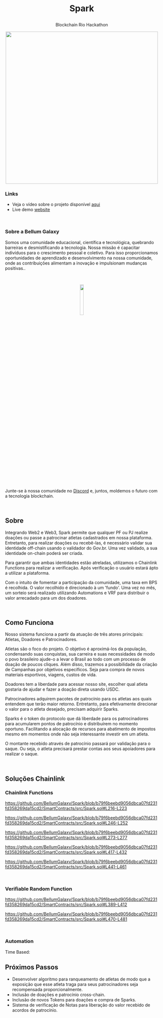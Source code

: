 # <p align="center"> Spark

</p>

<p align="center"> Blockchain Rio Hackathon
</p>

<p align="center">
  <img src="https://blogger.googleusercontent.com/img/a/AVvXsEi5AqEnj4RnB3s5ShGd3-Vo2yEY8Iy1Erv1tqaW1yM3kViW-SCATQ3CDoWFT0kYV3kGwBLbnl70XZYBjuvEwjO7E-MqoigGzKAhQrAURHYOHTLiTcpWJ47QUCBh6SpuEK3URLRJoiIufCkBbO-VTY75BnGWJduwZwN_lbVW3Vfjyd8LYifLN2bMFt4IvNw=s16000" width = 500>
</p>

### Links
- Veja o vídeo sobre o projeto disponível [aqui]()
- Live demo [website]()

</br>

### Sobre a Bellum Galaxy
Somos uma comunidade educacional, científica e tecnológica, quebrando barreiras e desmistificando a tecnologia. Nossa missão é capacitar indivíduos para o crescimento pessoal e coletivo. Para isso proporcionamos oportunidades de aprendizado e desenvolvimento na nossa comunidade, onde as contribuições alimentam a inovação e impulsionam mudanças positivas..

</br>

<p align="center">
  <img width="16%" src="https://blogger.googleusercontent.com/img/b/R29vZ2xl/AVvXsEjDzC6qHOPXlQGVwQsz9J8IyLkIzbGDPkz08C7dzO06VeKkmluZJ0ollUVgwwvjteBLIPRn0BsZxJGr8S4Tfov7s5Oc8M8nxsTHa4VxamXvW5KGhXfbnVrkL5kESHmag0URch49nz0BTjGL3GbtqMXO0ULYhJbUSQfi2hmSNinyyUVmZyw_ZWBCpdRh5_Q/s16000/Logo-BG-1-semfundo.png">
</p>
</br>

Junte-se à nossa comunidade no [Discord](https://discord.com/invite/H2UpdzbbRJ) e, juntos, moldemos o futuro com a tecnologia blockchain.

</br>

## Sobre

Integrando Web2 e Web3, Spark permite que qualquer PF ou PJ realize doações ou passe a patrocinar atletas cadastrados em nossa plataforma. Entretanto, para realizar doações ou recebê-las, é necessário validar sua identidade off-chain usando o validador do Gov.br. Uma vez validado, a sua identidade on-chain poderá ser criada.

Para garantir que ambas identidades estão atreladas, utilizamos o Chainlink Functions para realizar a verificação. Após verificação o usuário estará ápto a utilizar a plataforma.

Com o intuito de fomentar a participação da comunidade, uma taxa em BPS é recolhida. O valor recolhido é direcionado à um 'fundo'. Uma vez no mês, um sorteio será realizado utilizando Automations e VRF para distribuir o valor arrecadado para um dos doadores.

</br>

## Como Funciona

Nosso sistema funciona a partir da atuação de três atores principais: Atletas, Doadores e Patrocinadores.

Atletas são o foco do projeto. O objetivo é aproximá-los da população, condensando suas conquistas, sua carreira e suas necessidades de modo o povo brasileiro ajude-o a levar o Brasil ao todo com um processo de doação de poucos cliques. Além disso, trazemos a possibilidade da criação de Campanhas por objetivos específicos. Seja para compra de novos materiais esportivos, viagens, custos de vida.

Doadores tem a liberdade para acessar nosso site, escolher qual atleta gostaria de ajudar e fazer a doação direta usando USDC.

Patrocinadores adquirem pacotes de patrocínio para os atletas aos quais entendem que terão maior retorno. Entretanto, para efetivamente direcionar o valor para o atleta desejado, precisam adquirir Sparks.

Sparks é o token do protocolo que dá liberdade para os patrocinadores para acumularem pontos de patrocínio e distribuírem no momento oportuno. Facilitando a alocação de recursos para abatimento de impostos mesmo em momentos onde não seja interessante investir em um atleta.

O montante recebido através de patrocínio passará por validação para o saque. Ou seja, o atleta precisará prestar contas aos seus apoiadores para realizar o saque.

</br>

## Soluções Chainlink

### Chainlink Functions

https://github.com/BellumGalaxy/Spark/blob/b79f6beebd9056dbca07fd231fd358269da15cd2/SmartContracts/src/Spark.sol#L216-L223

https://github.com/BellumGalaxy/Spark/blob/b79f6beebd9056dbca07fd231fd358269da15cd2/SmartContracts/src/Spark.sol#L246-L252

https://github.com/BellumGalaxy/Spark/blob/b79f6beebd9056dbca07fd231fd358269da15cd2/SmartContracts/src/Spark.sol#L273-L277

https://github.com/BellumGalaxy/Spark/blob/b79f6beebd9056dbca07fd231fd358269da15cd2/SmartContracts/src/Spark.sol#L417-L432

https://github.com/BellumGalaxy/Spark/blob/b79f6beebd9056dbca07fd231fd358269da15cd2/SmartContracts/src/Spark.sol#L441-L461

</br>

### Verifiable Random Function

https://github.com/BellumGalaxy/Spark/blob/b79f6beebd9056dbca07fd231fd358269da15cd2/SmartContracts/src/Spark.sol#L389-L412

https://github.com/BellumGalaxy/Spark/blob/b79f6beebd9056dbca07fd231fd358269da15cd2/SmartContracts/src/Spark.sol#L470-L481

</br>

### Automation

Time Based: 

## Próximos Passos

- Desenvolver algoritmo para ranqueamento de atletas de modo que a exposição que esse atleta traga para seus patrocinadores seja recompensada proporcionalmente.
- Inclusão de doações e patrocínio cross-chain.
- Inclusão de novos Tokens para doações e compra de Sparks.
- Sistema de verificação de Notas para liberação do valor recebido de acordos de patrocínio.
